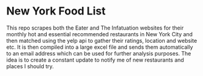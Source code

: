 # New York Food List

This repo scrapes both the Eater and The Infatuation websites for their monthly hot and essential recommended restaurants in New York City and then matched using the yelp api to gather their ratings, location and website etc. It is then compiled into a large excel file and sends them automatically to an email address which can be used for further analysis purposes. The idea is to create a constant update to notify me of new restaurants and places I should try.

